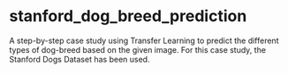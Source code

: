 # stanford_dog_breed_prediction

A step-by-step case study using Transfer Learning to predict the different types of dog-breed based on the given image. For this case study, the Stanford Dogs Dataset has been used.
